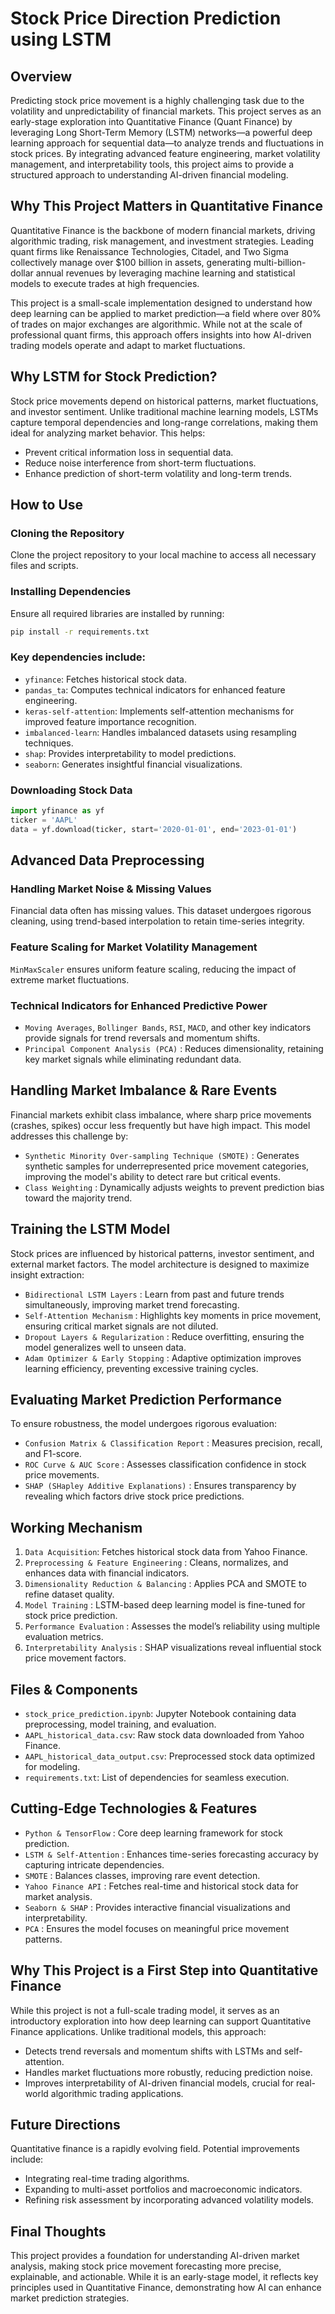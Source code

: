 # Stock Price Direction Prediction using LSTM

## Overview
Predicting stock price movement is a highly challenging task due to the volatility and unpredictability of financial markets. This project serves as an early-stage exploration into Quantitative Finance (Quant Finance) by leveraging Long Short-Term Memory (LSTM) networks—a powerful deep learning approach for sequential data—to analyze trends and fluctuations in stock prices. By integrating advanced feature engineering, market volatility management, and interpretability tools, this project aims to provide a structured approach to understanding AI-driven financial modeling.

## Why This Project Matters in Quantitative Finance
Quantitative Finance is the backbone of modern financial markets, driving algorithmic trading, risk management, and investment strategies. Leading quant firms like Renaissance Technologies, Citadel, and Two Sigma collectively manage over $100 billion in assets, generating multi-billion-dollar annual revenues by leveraging machine learning and statistical models to execute trades at high frequencies.

This project is a small-scale implementation designed to understand how deep learning can be applied to market prediction—a field where over 80% of trades on major exchanges are algorithmic. While not at the scale of professional quant firms, this approach offers insights into how AI-driven trading models operate and adapt to market fluctuations.

## Why LSTM for Stock Prediction?
Stock price movements depend on historical patterns, market fluctuations, and investor sentiment. Unlike traditional machine learning models, LSTMs capture temporal dependencies and long-range correlations, making them ideal for analyzing market behavior. This helps:

- Prevent critical information loss in sequential data.
- Reduce noise interference from short-term fluctuations.
- Enhance prediction of short-term volatility and long-term trends.

## How to Use

### Cloning the Repository
Clone the project repository to your local machine to access all necessary files and scripts.

### Installing Dependencies
Ensure all required libraries are installed by running:

```bash
pip install -r requirements.txt
```

### Key dependencies include:
- `yfinance`: Fetches historical stock data.
- `pandas_ta`: Computes technical indicators for enhanced feature engineering.
- `keras-self-attention`: Implements self-attention mechanisms for improved feature importance recognition.
- `imbalanced-learn`: Handles imbalanced datasets using resampling techniques.
- `shap`: Provides interpretability to model predictions.
- `seaborn`: Generates insightful financial visualizations.

### Downloading Stock Data
```python
import yfinance as yf
ticker = 'AAPL'
data = yf.download(ticker, start='2020-01-01', end='2023-01-01')
```

## Advanced Data Preprocessing

### Handling Market Noise & Missing Values
Financial data often has missing values. This dataset undergoes rigorous cleaning, using trend-based interpolation to retain time-series integrity.

### Feature Scaling for Market Volatility Management
`MinMaxScaler` ensures uniform feature scaling, reducing the impact of extreme market fluctuations.

### Technical Indicators for Enhanced Predictive Power
- `Moving Averages`, `Bollinger Bands`, `RSI`, `MACD`, and other key indicators provide signals for trend reversals and momentum shifts.
- `Principal Component Analysis (PCA)` : Reduces dimensionality, retaining key market signals while eliminating redundant data.

## Handling Market Imbalance & Rare Events
Financial markets exhibit class imbalance, where sharp price movements (crashes, spikes) occur less frequently but have high impact. This model addresses this challenge by:

- `Synthetic Minority Over-sampling Technique (SMOTE)` : Generates synthetic samples for underrepresented price movement categories, improving the model's ability to detect rare but critical events.
- `Class Weighting` : Dynamically adjusts weights to prevent prediction bias toward the majority trend.

## Training the LSTM Model
Stock prices are influenced by historical patterns, investor sentiment, and external market factors. The model architecture is designed to maximize insight extraction:

- `Bidirectional LSTM Layers` : Learn from past and future trends simultaneously, improving market trend forecasting.
- `Self-Attention Mechanism` : Highlights key moments in price movement, ensuring critical market signals are not diluted.
- `Dropout Layers & Regularization` : Reduce overfitting, ensuring the model generalizes well to unseen data.
- `Adam Optimizer & Early Stopping` : Adaptive optimization improves learning efficiency, preventing excessive training cycles.

## Evaluating Market Prediction Performance
To ensure robustness, the model undergoes rigorous evaluation:

- `Confusion Matrix & Classification Report` : Measures precision, recall, and F1-score.
- `ROC Curve & AUC Score` : Assesses classification confidence in stock price movements.
- `SHAP (SHapley Additive Explanations)` : Ensures transparency by revealing which factors drive stock price predictions.

## Working Mechanism
1. `Data Acquisition`: Fetches historical stock data from Yahoo Finance.
2. `Preprocessing & Feature Engineering` : Cleans, normalizes, and enhances data with financial indicators.
3. `Dimensionality Reduction & Balancing` : Applies PCA and SMOTE to refine dataset quality.
4. `Model Training` : LSTM-based deep learning model is fine-tuned for stock price prediction.
5. `Performance Evaluation` : Assesses the model’s reliability using multiple evaluation metrics.
6. `Interpretability Analysis` : SHAP visualizations reveal influential stock price movement factors.

## Files & Components
- `stock_price_prediction.ipynb`: Jupyter Notebook containing data preprocessing, model training, and evaluation.
- `AAPL_historical_data.csv`: Raw stock data downloaded from Yahoo Finance.
- `AAPL_historical_data_output.csv`: Preprocessed stock data optimized for modeling.
- `requirements.txt`: List of dependencies for seamless execution.

## Cutting-Edge Technologies & Features
- `Python & TensorFlow` : Core deep learning framework for stock prediction.
- `LSTM & Self-Attention` : Enhances time-series forecasting accuracy by capturing intricate dependencies.
- `SMOTE` : Balances classes, improving rare event detection.
- `Yahoo Finance API` : Fetches real-time and historical stock data for market analysis.
- `Seaborn & SHAP` : Provides interactive financial visualizations and interpretability.
- `PCA` : Ensures the model focuses on meaningful price movement patterns.

## Why This Project is a First Step into Quantitative Finance
While this project is not a full-scale trading model, it serves as an introductory exploration into how deep learning can support Quantitative Finance applications. Unlike traditional models, this approach:

- Detects trend reversals and momentum shifts with LSTMs and self-attention.
- Handles market fluctuations more robustly, reducing prediction noise.
- Improves interpretability of AI-driven financial models, crucial for real-world algorithmic trading applications.

## Future Directions
Quantitative finance is a rapidly evolving field. Potential improvements include:

- Integrating real-time trading algorithms.
- Expanding to multi-asset portfolios and macroeconomic indicators.
- Refining risk assessment by incorporating advanced volatility models.

## Final Thoughts
This project provides a foundation for understanding AI-driven market analysis, making stock price movement forecasting more precise, explainable, and actionable. While it is an early-stage model, it reflects key principles used in Quantitative Finance, demonstrating how AI can enhance market prediction strategies.
